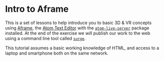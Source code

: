 # Intro to Aframe

This is a set of lessons to help introduce you to basic 3D & VR concepts using [Aframe](https://aframe.io/), the [Atom Text Editor](https://atom.io) with the [`atom-live-server`](https://atom.io/packages/atom-live-server) package installed. At the end of the exercise we will publish our work to the web using a command line tool called [`surge`](surge.sh).

This tutorial assumes a basic working knowledge of HTML, and access to a laptop and smartphone both on the same network.
